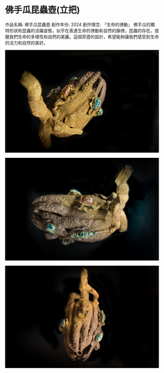 # 佛手瓜昆蟲壺(立把)

作品名稱: 佛手瓜昆蟲壺
創作年份: 2024
創作理念: 「生命的律動」
佛手瓜的獨特形狀和昆蟲的活躍姿態，似乎在表達生命的律動和自然的韻律。昆蟲的存在，提醒我們生命的多樣性和自然的美麗。這個茶壺的設計，希望能夠讓我們感受到生命的活力和自然的美好。

![023.jpg](023.jpg)

![021.jpg](021.jpg)

![022.jpg](022.jpg)
